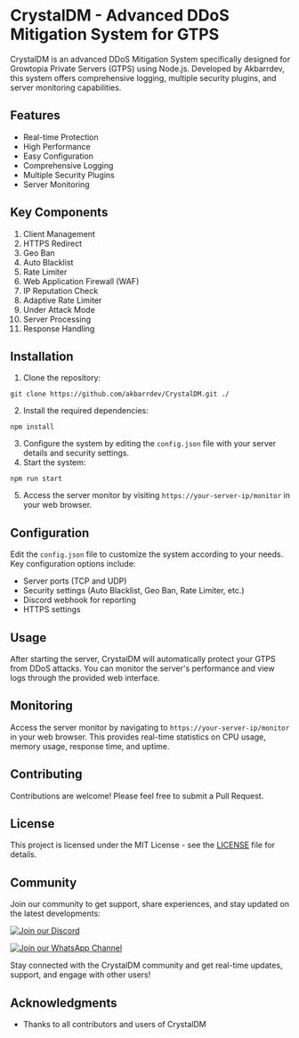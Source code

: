 # CrystalDM - Advanced DDoS Mitigation System for GTPS

CrystalDM is an advanced DDoS Mitigation System specifically designed for Growtopia Private Servers (GTPS) using Node.js. Developed by Akbarrdev, this system offers comprehensive logging, multiple security plugins, and server monitoring capabilities.

## Features

- Real-time Protection
- High Performance
- Easy Configuration
- Comprehensive Logging
- Multiple Security Plugins
- Server Monitoring

## Key Components

1. Client Management
2. HTTPS Redirect
3. Geo Ban
4. Auto Blacklist
5. Rate Limiter
6. Web Application Firewall (WAF)
7. IP Reputation Check
8. Adaptive Rate Limiter
9. Under Attack Mode
10. Server Processing
11. Response Handling

## Installation

1. Clone the repository:
```
git clone https://github.com/akbarrdev/CrystalDM.git ./
```
2. Install the required dependencies:
```
npm install
```
3. Configure the system by editing the `config.json` file with your server details and security settings.
4. Start the system:
```
npm run start
```
5. Access the server monitor by visiting `https://your-server-ip/monitor` in your web browser.


## Configuration

Edit the `config.json` file to customize the system according to your needs. Key configuration options include:

- Server ports (TCP and UDP)
- Security settings (Auto Blacklist, Geo Ban, Rate Limiter, etc.)
- Discord webhook for reporting
- HTTPS settings

## Usage

After starting the server, CrystalDM will automatically protect your GTPS from DDoS attacks. You can monitor the server's performance and view logs through the provided web interface.

## Monitoring

Access the server monitor by navigating to `https://your-server-ip/monitor` in your web browser. This provides real-time statistics on CPU usage, memory usage, response time, and uptime.

## Contributing

Contributions are welcome! Please feel free to submit a Pull Request.

## License

This project is licensed under the MIT License - see the [LICENSE](LICENSE) file for details.


## Community

Join our community to get support, share experiences, and stay updated on the latest developments:

[![Join our Discord](https://img.shields.io/badge/Join%20our-Discord-7289DA?style=for-the-badge&logo=discord&logoColor=white)](https://discord.gg/2M2TA5TPau)

[![Join our WhatsApp Channel](https://img.shields.io/badge/Join%20our-WhatsApp-25D366?style=for-the-badge&logo=whatsapp&logoColor=white)](https://whatsapp.com/channel/0029VaZAopA8fewhXJvqxt18)

Stay connected with the CrystalDM community and get real-time updates, support, and engage with other users!

## Acknowledgments

- Thanks to all contributors and users of CrystalDM
